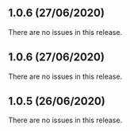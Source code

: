 ## 1.0.6 (27/06/2020) 


There are no issues in this release.


## 1.0.6 (27/06/2020) 


There are no issues in this release.


## 1.0.5 (26/06/2020) 


There are no issues in this release.